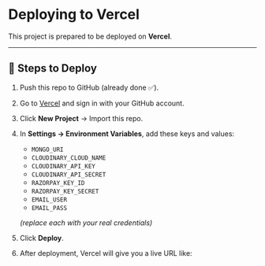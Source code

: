 # Deploying to Vercel

This project is prepared to be deployed on **Vercel**.

---

## 🚀 Steps to Deploy

1. Push this repo to GitHub (already done ✅).
2. Go to [Vercel](https://vercel.com) and sign in with your GitHub account.
3. Click **New Project** → Import this repo.
4. In **Settings → Environment Variables**, add these keys and values:

   - `MONGO_URI`
   - `CLOUDINARY_CLOUD_NAME`
   - `CLOUDINARY_API_KEY`
   - `CLOUDINARY_API_SECRET`
   - `RAZORPAY_KEY_ID`
   - `RAZORPAY_KEY_SECRET`
   - `EMAIL_USER`
   - `EMAIL_PASS`

   *(replace each with your real credentials)*

5. Click **Deploy**.
6. After deployment, Vercel will give you a live URL like:

